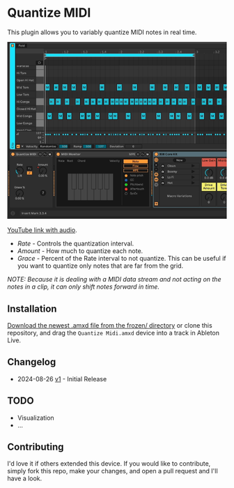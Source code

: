 # Quantize MIDI

This plugin allows you to variably quantize MIDI notes in real time.

![The Device](images/device.gif)

[YouTube link with audio](https://www.youtube.com/watch?v=qPgCE0wBLYE).

* *Rate* - Controls the quantization interval.
* *Amount* - How much to quantize each note.
* *Grace* - Percent of the Rate interval to not quantize. This can be useful if you want to quantize only notes that are far from the grid.

_NOTE: Because it is dealing with a MIDI data stream and not acting on the notes in a clip, it can only shift notes forward in time._

## Installation

[Download the newest .amxd file from the frozen/ directory](https://github.com/zsteinkamp/m4l-Quantize-MIDI/raw/main/frozen/) or clone this repository, and drag the `Quantize Midi.amxd` device into a track in Ableton Live.

## Changelog

* 2024-08-26 [v1](https://github.com/zsteinkamp/m4l-Quantize-MIDI/raw/main/frozen/Quantize%20Midi%20v1.amxd) - Initial Release

## TODO

* Visualization
* ...

## Contributing

I'd love it if others extended this device. If you would like to contribute, simply fork this repo, make your changes, and open a pull request and I'll have a look.
